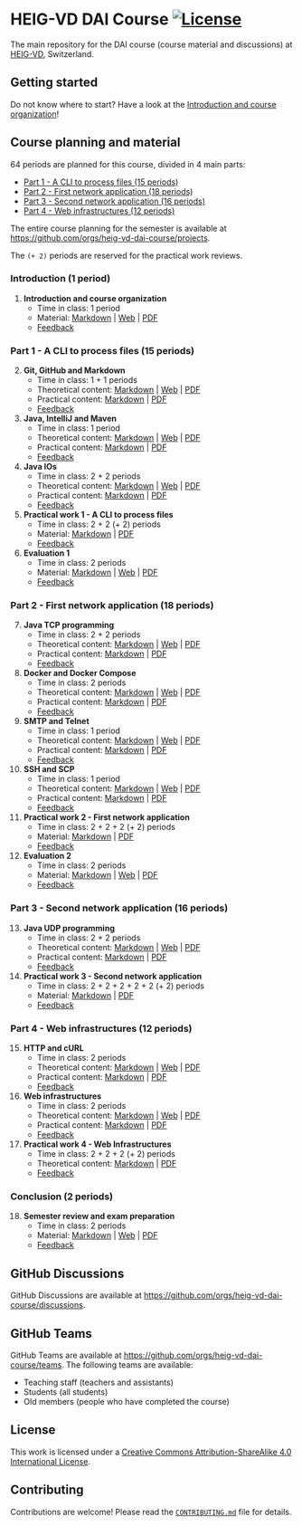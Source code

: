 # HEIG-VD DAI Course [![License](https://img.shields.io/github/license/heig-vd-dai-course/heig-vd-dai-course)](./LICENSE.md)

[feedback-01]: #
[feedback-02]: #
[feedback-03]: #
[feedback-04]: #
[feedback-05]: #
[feedback-06]: #
[feedback-07]: #
[feedback-08]: #
[feedback-09]: #
[feedback-10]: #
[feedback-11]: #
[feedback-12]: #
[feedback-13]: #
[feedback-14]: #
[feedback-15]: #
[feedback-16]: #
[feedback-17]: #
[feedback-18]: #

The main repository for the DAI course (course material and discussions) at [HEIG-VD](https://heig-vd.ch), Switzerland.

## Getting started

Do not know where to start? Have a look at the [Introduction and course organization](./01-introduction-and-course-organization/README.md)!

## Course planning and material

64 periods are planned for this course, divided in 4 main parts:

- [Part 1 - A CLI to process files (15 periods)](#part-1---a-cli-to-process-files-15-periods)
- [Part 2 - First network application (18 periods)](#part-2---first-network-application-18-periods)
- [Part 3 - Second network application (16 periods)](#part-3---second-network-application-16-periods)
- [Part 4 - Web infrastructures (12 periods)](#part-4---web-infrastructures-12-periods)

The entire course planning for the semester is available at <https://github.com/orgs/heig-vd-dai-course/projects>.

The `(+ 2)` periods are reserved for the practical work reviews.

### Introduction (1 period)

1. **Introduction and course organization**
    - Time in class: 1 period
    - Material: [Markdown](./01-introduction-and-course-organization/README.md) | [Web](https://heig-vd-dai-course.github.io/heig-vd-dai-course/01-introduction-and-course-organization/) | [PDF](https://heig-vd-dai-course.github.io/heig-vd-dai-course/01-introduction-and-course-organization/01-introduction-and-course-organization.pdf)<!-- | [Video (in French)]() -->
    - [Feedback][feedback-01]

### Part 1 - A CLI to process files (15 periods)

2. **Git, GitHub and Markdown**
    - Time in class: 1 + 1 periods
    - Theoretical content: [Markdown](./02-git-github-and-markdown/README.md) | [Web](https://heig-vd-dai-course.github.io/heig-vd-dai-course/02-git-github-and-markdown/) | [PDF](https://heig-vd-dai-course.github.io/heig-vd-dai-course/02-git-github-and-markdown/02-git-github-and-markdown.pdf)<!-- | [Video (in French)]() -->
    - Practical content: [Markdown](./02-git-github-and-markdown/PRACTICAL_CONTENT.md) | [PDF](https://heig-vd-dai-course.github.io/heig-vd-dai-course/02-git-github-and-markdown/02-git-github-and-markdown-practical-content.pdf)
    - [Feedback][feedback-02]
3. **Java, IntelliJ and Maven**
    - Time in class: 1 period
    - Theoretical content: [Markdown](./03-java-intellij-and-maven/README.md) | [Web](https://heig-vd-dai-course.github.io/heig-vd-dai-course/03-java-intellij-and-maven/) | [PDF](https://heig-vd-dai-course.github.io/heig-vd-dai-course/03-java-intellij-and-maven/03-java-intellij-and-maven.pdf)<!-- | [Video (in French)]() -->
    - Practical content: [Markdown](./03-java-intellij-and-maven/PRACTICAL_CONTENT.md) | [PDF](https://heig-vd-dai-course.github.io/heig-vd-dai-course/03-java-intellij-and-maven/03-java-intellij-and-maven-practical-content.pdf)
    - [Feedback][feedback-03]
4. **Java IOs**
    - Time in class: 2 + 2 periods
    - Theoretical content: [Markdown](./04-java-ios/README.md) | [Web](https://heig-vd-dai-course.github.io/heig-vd-dai-course/04-java-ios/) | [PDF](https://heig-vd-dai-course.github.io/heig-vd-dai-course/04-java-ios/04-java-ios.pdf)<!-- | [Video (in French)]() -->
    - Practical content: [Markdown](./04-java-ios/PRACTICAL_CONTENT.md) | [PDF](https://heig-vd-dai-course.github.io/heig-vd-dai-course/04-java-ios/04-java-ios-practical-content.pdf)
    - [Feedback][feedback-04]
5. **Practical work 1 - A CLI to process files**
    - Time in class: 2 + 2 (+ 2) periods
    - Material: [Markdown](./05-practical-work-1/README.md) | [PDF](https://heig-vd-dai-course.github.io/heig-vd-dai-course/05-practical-work-1/05-practical-work-1.pdf)
    - [Feedback][feedback-05]
6. **Evaluation 1**
    - Time in class: 2 periods
    - Material: [Markdown](./06-evaluation-1/README.md) | [Web](https://heig-vd-dai-course.github.io/heig-vd-dai-course/06-evaluation-1/) | [PDF](https://heig-vd-dai-course.github.io/heig-vd-dai-course/06-evaluation-1/06-evaluation-1.pdf)<!-- | [Video (in French)]() -->
    - [Feedback][feedback-06]

### Part 2 - First network application (18 periods)

7. **Java TCP programming**
    - Time in class: 2 + 2 periods
    - Theoretical content: [Markdown](./07-java-tcp-programming/README.md) | [Web](https://heig-vd-dai-course.github.io/heig-vd-dai-course/07-java-tcp-programming/) | [PDF](https://heig-vd-dai-course.github.io/heig-vd-dai-course/07-java-tcp-programming/07-java-tcp-programming.pdf)<!-- | [Video (in French)]() -->
    - Practical content: [Markdown](./07-java-tcp-programming/PRACTICAL_CONTENT.md) | [PDF](https://heig-vd-dai-course.github.io/heig-vd-dai-course/07-java-tcp-programming/07-java-tcp-programming-practical-content.pdf)
    - [Feedback][feedback-07]
8. **Docker and Docker Compose**
    - Time in class: 2 periods
    - Theoretical content: [Markdown](./08-docker-and-docker-compose/README.md) | [Web](https://heig-vd-dai-course.github.io/heig-vd-dai-course/08-docker-and-docker-compose/) | [PDF](https://heig-vd-dai-course.github.io/heig-vd-dai-course/08-docker-and-docker-compose/08-docker-and-docker-compose.pdf)<!-- | [Video (in French)]() -->
    - Practical content: [Markdown](./08-docker-and-docker-compose/PRACTICAL_CONTENT.md) | [PDF](https://heig-vd-dai-course.github.io/heig-vd-dai-course/08-docker-and-docker-compose/08-docker-and-docker-compose-practical-content.pdf)
    - [Feedback][feedback-08]
9. **SMTP and Telnet**
    - Time in class: 1 period
    - Theoretical content: [Markdown](./09-smtp-and-telnet/README.md) | [Web](https://heig-vd-dai-course.github.io/heig-vd-dai-course/09-smtp-and-telnet/) | [PDF](https://heig-vd-dai-course.github.io/heig-vd-dai-course/09-smtp-and-telnet/09-smtp-and-telnet.pdf)<!-- | [Video (in French)]() -->
    - Practical content: [Markdown](./09-smtp-and-telnet/PRACTICAL_CONTENT.md) | [PDF](https://heig-vd-dai-course.github.io/heig-vd-dai-course/09-smtp-and-telnet/09-smtp-and-telnet-practical-content.pdf)
    - [Feedback][feedback-09]
10. **SSH and SCP**
    - Time in class: 1 period
    - Theoretical content: [Markdown](./10-ssh-and-scp/README.md) | [Web](https://heig-vd-dai-course.github.io/heig-vd-dai-course/10-ssh-and-scp/) | [PDF](https://heig-vd-dai-course.github.io/heig-vd-dai-course/10-ssh-and-scp/10-ssh-and-scp.pdf)<!-- | [Video (in French)]() -->
    - Practical content: [Markdown](./10-ssh-and-scp/PRACTICAL_CONTENT.md) | [PDF](https://heig-vd-dai-course.github.io/heig-vd-dai-course/10-ssh-and-scp/10-ssh-and-scp-practical-content.pdf)
    - [Feedback][feedback-10]
11. **Practical work 2 - First network application**
    - Time in class: 2 + 2 + 2 (+ 2) periods
    - Material: [Markdown](./11-practical-work-2/README.md) | [PDF](https://heig-vd-dai-course.github.io/heig-vd-dai-course/11-practical-work-2/11-practical-work-2.pdf)
    - [Feedback][feedback-11]
12. **Evaluation 2**
    - Time in class: 2 periods
    - Material: [Markdown](./12-evaluation-2/README.md) | [Web](https://heig-vd-dai-course.github.io/heig-vd-dai-course/12-evaluation-2/) | [PDF](https://heig-vd-dai-course.github.io/heig-vd-dai-course/12-evaluation-2/12-evaluation-2.pdf)<!-- | [Video (in French)]() -->
    - [Feedback][feedback-12]

### Part 3 - Second network application (16 periods)

13. **Java UDP programming**
    - Time in class: 2 + 2 periods
    - Theoretical content: [Markdown](./13-java-udp-programming/README.md) | [Web](https://heig-vd-dai-course.github.io/heig-vd-dai-course/13-java-udp-programming/) | [PDF](https://heig-vd-dai-course.github.io/heig-vd-dai-course/13-java-udp-programming/13-java-udp-programming.pdf)<!-- | [Video (in French)]() -->
    - Practical content: [Markdown](./13-java-udp-programming/PRACTICAL_CONTENT.md) | [PDF](https://heig-vd-dai-course.github.io/heig-vd-dai-course/13-java-udp-programming/13-java-udp-programming-practical-content.pdf)
    - [Feedback][feedback-13]
14. **Practical work 3 - Second network application**
    - Time in class: 2 + 2 + 2 + 2 + 2 (+ 2) periods
    - Material: [Markdown](./14-practical-work-3/README.md) | [PDF](https://heig-vd-dai-course.github.io/heig-vd-dai-course/14-practical-work-3/14-practical-work-3.pdf)
    - [Feedback][feedback-14]

### Part 4 - Web infrastructures (12 periods)

15. **HTTP and cURL**
    - Time in class: 2 periods
    - Theoretical content: [Markdown](./15-http-and-curl/README.md) | [Web](https://heig-vd-dai-course.github.io/heig-vd-dai-course/15-http-and-curl/) | [PDF](https://heig-vd-dai-course.github.io/heig-vd-dai-course/15-http-and-curl/15-http-and-curl.pdf)<!-- | [Video (in French)]() -->
    - Practical content: [Markdown](./15-http-and-curl/PRACTICAL_CONTENT.md) | [PDF](https://heig-vd-dai-course.github.io/heig-vd-dai-course/15-http-and-curl/15-http-and-curl-practical-content.pdf)
    - [Feedback][feedback-15]
16. **Web infrastructures**
    - Time in class: 2 periods
    - Theoretical content: [Markdown](./16-web-infrastructures/README.md) | [Web](https://heig-vd-dai-course.github.io/heig-vd-dai-course/16-web-infrastructures/) | [PDF](https://heig-vd-dai-course.github.io/heig-vd-dai-course/16-web-infrastructures/15-web-infrastructures.pdf)<!-- | [Video (in French)]() -->
    - Practical content: [Markdown](./16-web-infrastructures/PRACTICAL_CONTENT.md) | [PDF](https://heig-vd-dai-course.github.io/heig-vd-dai-course/16-web-infrastructures/15-web-infrastructures-practical-content.pdf)
    - [Feedback][feedback-16]
17. **Practical work 4 - Web Infrastructures**
    - Time in class: 2 + 2 + 2 (+ 2) periods
    - Theoretical content: [Markdown](./17-practical-work-4/README.md) | [PDF](https://heig-vd-dai-course.github.io/heig-vd-dai-course/17-practical-work-4/17-practical-work-4.pdf)
    - [Feedback][feedback-17]

### Conclusion (2 periods)

18. **Semester review and exam preparation**
    - Time in class: 2 periods
    - Material: [Markdown](./18-semester-review-and-exam-preparation/README.md) | [Web](https://heig-vd-dai-course.github.io/heig-vd-dai-course/18-semester-review-and-exam-preparation/) | [PDF](https://heig-vd-dai-course.github.io/heig-vd-dai-course/18-semester-review-and-exam-preparation/18-semester-review-and-exam-preparation.pdf)<!-- | [Video (in French)]() -->
    - [Feedback][feedback-18]

## GitHub Discussions

GitHub Discussions are available at <https://github.com/orgs/heig-vd-dai-course/discussions>.

## GitHub Teams

GitHub Teams are available at <https://github.com/orgs/heig-vd-dai-course/teams>. The following teams are available:

- Teaching staff (teachers and assistants)
- Students (all students)
- Old members (people who have completed the course)

## License

This work is licensed under a [Creative Commons Attribution-ShareAlike 4.0 International License](./LICENSE.md).

## Contributing

Contributions are welcome! Please read the [`CONTRIBUTING.md`](./CONTRIBUTING.md) file for details.
